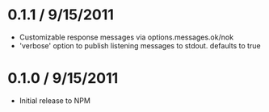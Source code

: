 
0.1.1 / 9/15/2011
==================

  * Customizable response messages via options.messages.ok/nok
  * 'verbose' option to publish listening messages to stdout. defaults to true

0.1.0 / 9/15/2011
==================

  * Initial release to NPM